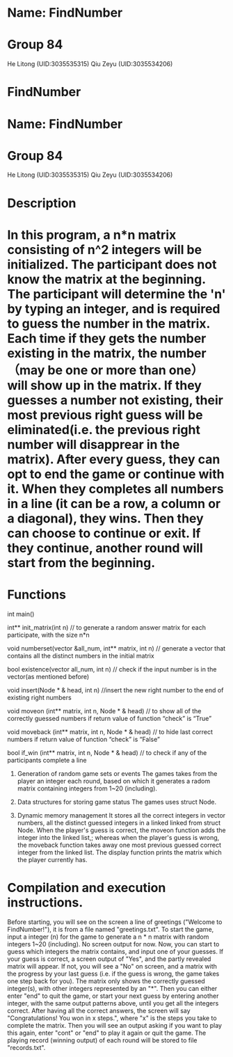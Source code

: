 # Name: FindNumber
# Group 84
  He Litong (UID:3035535315)
  Qiu Zeyu (UID:3035534206)

# FindNumber
# Name: FindNumber
# Group 84
  He Litong (UID:3035535315)
  Qiu Zeyu (UID:3035534206)

# Description

# In this program, a n*n matrix consisting of n^2 integers will be initialized. The participant does not know the matrix at the beginning. The participant will determine the 'n' by typing an integer, and is required to guess the number in the matrix. Each time if they gets the number existing in the matrix, the number （may be one or more than one） will show up in the matrix. If they guesses a number not existing, their most previous right guess will be eliminated(i.e. the previous right number will disapprear in the matrix). After every guess, they can opt to end the game or continue with it. When they completes all numbers in a line (it can be a row, a column or a diagonal), they wins. Then they can choose to continue or exit. If they continue, another round will start from the beginning.

# Functions

int main()

int** init_matrix(int n) // to generate a random answer matrix for each participate, with the size n*n

void numberset(vector<int> &all_num, int** matrix, int n)
  // generate a vector that contains all the distinct numbers in the initial matrix

bool existence(vector<int> all_num, int n)
  // check if the input number is in the vector(as mentioned before)

void insert(Node * & head, int n)
  //insert the new right number to the end of existing right numbers

void moveon (int** matrix, int n, Node * & head) 
  // to show all of the correctly guessed numbers if return value of function “check” is “True”

void moveback (int** matrix, int n, Node * & head) 
  // to hide last correct numbers if return value of function “check” is “False”

bool if_win (int** matrix, int n, Node * & head)
  // to check if any of the participants complete a line


1. Generation of random game sets or events
The games takes from the player an integer each round, based on which it generates a radom matrix containing integers from 1~20 (including).

2. Data structures for storing game status
The games uses struct Node.

3. Dynamic memory management
It stores all the correct integers in vector<int> numbers, all the distinct guessed integers in a linked linked from struct Node. When the player's guess is correct, the moveon function adds the integer into the linked list,; whereas when the player's guess is wrong, the moveback function takes away one most previous guessed correct integer from the linked list. The display function prints the matrix which the player currently has.



# Compilation and execution instructions.


Before starting, you will see on the screen a line of greetings ("Welcome to FindNumber!"), it is from a file named "greetings.txt".
To start the game, input a integer (n) for the game to generate a n * n matrix with random integers 1~20 (including).
No screen output for now.
Now, you can start to guess which integers the matrix contains, and input one of your guesses.
If your guess is correct, a screen output of "Yes", and the partly revealed matrix will appear.
If not, you will see a "No" on screen, and a matrix with the progress by your last guess (i.e. if the guess is wrong, the game takes one step back for you).
The matrix only shows the correctly guessed integer(s), with other integers represented by an "*".
Then you can either enter "end" to quit the game, or start your next guess by entering another integer, with the same output patterns above, until you get all the integers correct.
After having all the correct answers, the screen will say "Congratulations! You won in x steps.", where "x" is the steps you take to complete the matrix.
Then you will see an output asking if you want to play this again, enter "cont" or "end" to play it again or quit the game.
The playing record (winning output) of each round will be stored to file "records.txt".
